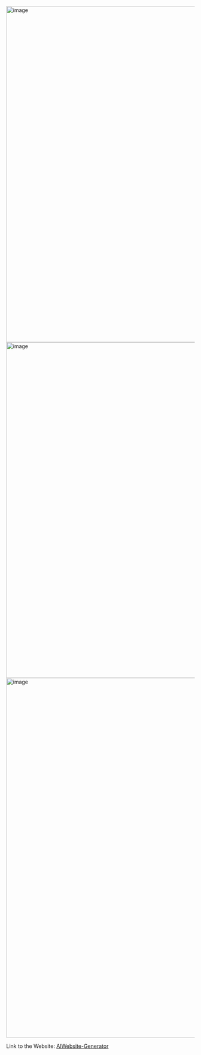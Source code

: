 <img width="896" alt="image" src="https://github.com/meghand2004ii/Website_generator/assets/116003310/fc92802b-1f26-437a-aab4-74889855754b">

<img width="895" alt="image" src="https://github.com/meghand2004ii/Website_generator/assets/116003310/45e71d5d-182a-4adb-a5b0-3ba07e5aae5a">

<img width="959" alt="image" src="https://github.com/meghand2004ii/Website_generator/assets/116003310/4307f8fe-a5ea-4374-9dbe-1ef6f2c330cf">

Link to the Website:
[AIWebsite-Generator](https://aiwebsitegenerator.streamlit.app/)
